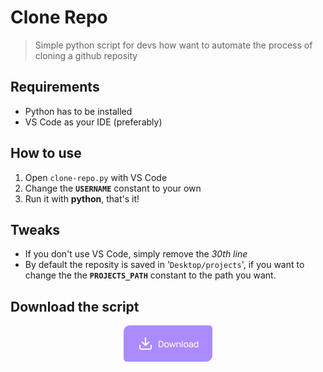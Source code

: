 # Clone Repo

> Simple python script for devs how want to automate the process of cloning a github reposity

## Requirements

- Python has to be installed
- VS Code as your IDE (preferably)

## How to use

1. Open `clone-repo.py` with VS Code
2. Change the **`USERNAME`** constant to your own
3. Run it with **python**, that's it!

## Tweaks

- If you don't use VS Code, simply remove the _30th line_
- By default the reposity is saved in '`Desktop/projects`', if you want to change the the **`PROJECTS_PATH`** constant to the path you want.

## Download the script

<div align="center">
    <a href="https://github.com/soliveirarm/clone-repo/releases/download/1.0/clone-repo.py">
        <img src="./download-button.png"/>
    </a>
</div>
